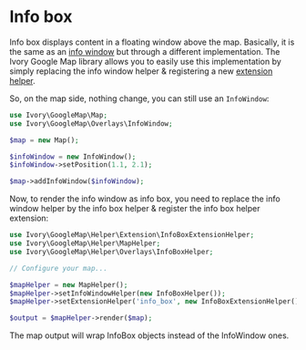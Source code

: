 # Info box

Info box displays content in a floating window above the map. Basically, it is the same as an
[info window](https://github.com/yappabe/ivory-google-map/blob/master/doc/usage/overlays/info_window.md) but through a
different implementation. The Ivory Google Map library allows you to easily use this implementation by simply replacing
the info window helper & registering a new [extension helper](https://github.com/yappabe/ivory-google-map/blob/master/doc/usage/helper/extension.md).

So, on the map side, nothing change, you can still use an `InfoWindow`:

``` php
use Ivory\GoogleMap\Map;
use Ivory\GoogleMap\Overlays\InfoWindow;

$map = new Map();

$infoWindow = new InfoWindow();
$infoWindow->setPosition(1.1, 2.1);

$map->addInfoWindow($infoWindow);
```

Now, to render the info window as info box, you need to replace the info window helper by the info box helper &
register the info box helper extension:

``` php
use Ivory\GoogleMap\Helper\Extension\InfoBoxExtensionHelper;
use Ivory\GoogleMap\Helper\MapHelper;
use Ivory\GoogleMap\Helper\Overlays\InfoBoxHelper;

// Configure your map...

$mapHelper = new MapHelper();
$mapHelper->setInfoWindowHelper(new InfoBoxHelper());
$mapHelper->setExtensionHelper('info_box', new InfoBoxExtensionHelper());

$output = $mapHelper->render($map);
```

The map output will wrap InfoBox objects instead of the InfoWindow ones.
